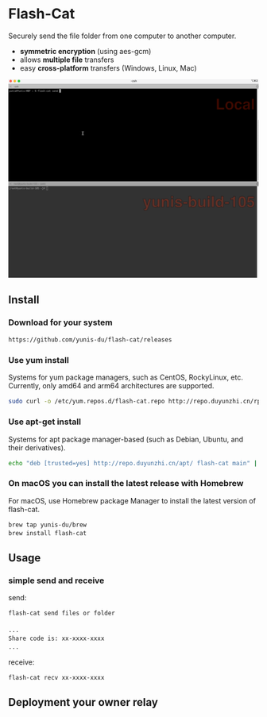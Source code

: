 # Flash-Cat

Securely send the file folder from one computer to another computer.

- **symmetric encryption** (using aes-gcm)
- allows **multiple file** transfers
- easy **cross-platform** transfers (Windows, Linux, Mac)

![dream_TradingCard](./flash-cat-demo.gif)

## Install

### Download for your system
```bash
https://github.com/yunis-du/flash-cat/releases
```

### Use yum install
Systems for yum package managers, such as CentOS, RockyLinux, etc. Currently, only amd64 and arm64 architectures are supported.

```bash
sudo curl -o /etc/yum.repos.d/flash-cat.repo http://repo.duyunzhi.cn/rpm/flash-cat/flash-cat.repo && sudo yum install flash-cat -y
```

### Use apt-get install
Systems for apt package manager-based (such as Debian, Ubuntu, and their derivatives).

```bash
echo "deb [trusted=yes] http://repo.duyunzhi.cn/apt/ flash-cat main" | sudo tee /etc/apt/sources.list.d/flash-cat.list && sudo apt-get update && sudo apt-get install flash-cat
```

### On macOS you can install the latest release with Homebrew
For macOS, use Homebrew package Manager to install the latest version of flash-cat.

```bash
brew tap yunis-du/brew
brew install flash-cat
```

## Usage

### simple send and receive
send:
```bash
flash-cat send files or folder

...
Share code is: xx-xxxx-xxxx
...
```
receive:
```bash
flash-cat recv xx-xxxx-xxxx
```

## Deployment your owner relay